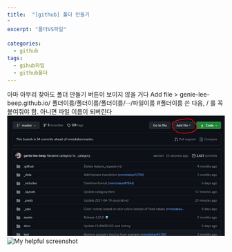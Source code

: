 ```yaml
---
title:  "[github] 폴더 만들기
"
excerpt: "폴더VS파일"

categories:
  - github
tags:
  - gihub파일
  - github폴더
---
```


아마 아무리 찾아도 폴더 만들기 버튼이 보이지 않을 거다
Add file > genie-lee-beep.github.io/ 폴더이름/폴더이름/폴더이름/···/파일이름
#폴더이름 쓴 다음, / 를 꼭 붙여줘야 함. 아니면 파일 이름이 되버린다
![My helpful screenshot](/assets/addfile.jpg)
![My helpful screenshot](/assets/file.jpg)
